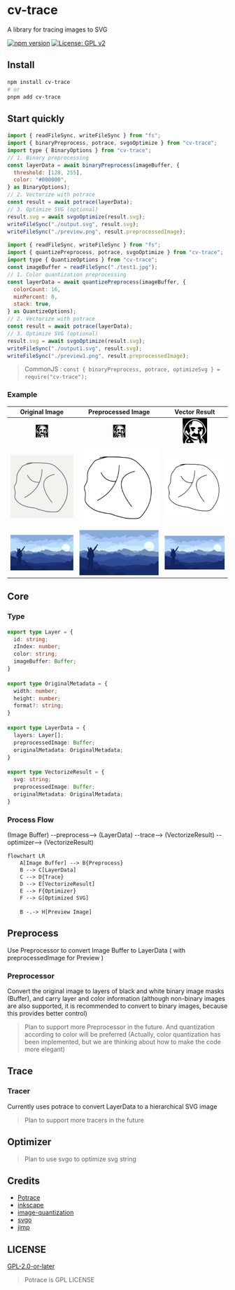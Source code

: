 # cv-trace

A library for tracing images to SVG

[![npm version](https://badge.fury.io/js/cv-trace.svg)](https://badge.fury.io/js/cv-trace)
[![License: GPL v2](https://img.shields.io/badge/License-GPL%20v2-blue.svg)](https://www.gnu.org/licenses/old-licenses/gpl-2.0.en.html)

## Install

```bash
npm install cv-trace
# or
pnpm add cv-trace
```

## Start quickly

```javascript
import { readFileSync, writeFileSync } from "fs";
import { binaryPreprocess, potrace, svgoOptimize } from "cv-trace";
import type { BinaryOptions } from "cv-trace";
// 1. Binary preprocessing
const layerData = await binaryPreprocess(imageBuffer, {
  threshold: [128, 255],
  color: "#000000",
} as BinaryOptions);
// 2. Vectorize with potrace
const result = await potrace(layerData);
// 3. Optimize SVG (optional)
result.svg = await svgoOptimize(result.svg);
writeFileSync("./output.svg", result.svg);
writeFileSync("./preview.png", result.preprocessedImage);
```

```javascript
import { readFileSync, writeFileSync } from "fs";
import { quantizePreprocess, potrace, svgoOptimize } from "cv-trace";
import type { QuantizeOptions } from "cv-trace";
const imageBuffer = readFileSync("./test1.jpg");
// 1. Color quantization preprocessing  
const layerData = await quantizePreprocess(imageBuffer, {
  colorCount: 16,
  minPercent: 0,
  stack: true,
} as QuantizeOptions);
// 2. Vectorize with potrace
const result = await potrace(layerData);
// 3. Optimize SVG (optional)
result.svg = await svgoOptimize(result.svg);
writeFileSync("./output1.svg", result.svg);
writeFileSync("./preview1.png", result.preprocessedImage);
```

> CommonJS : `const { binaryPreprocess, potrace, optimizeSvg } = require("cv-trace");`

### Example

|        Original Image        |         Preprocessed Image         |          Vector Result           |
| :--------------------------: | :--------------------------------: | :------------------------------: |
| ![test0.jpg](examples/test0.png) | ![preview0.png](examples/preview0.png) | ![output0.svg](examples/output0.svg) |
|  ![test.jpg](examples/test.jpg)  |  ![preview.png](examples/preview.png)  |  ![output.svg](examples/output.svg)  |
| ![test1.jpg](examples/test1.jpg) | ![preview1.png](examples/preview1.png) | ![output1.svg](examples/output1.svg) |

## Core

### Type

```ts
export type Layer = {
  id: string;
  zIndex: number;
  color: string;
  imageBuffer: Buffer;
}

export type OriginalMetadata = {
  width: number;
  height: number;
  format?: string;
}

export type LayerData = {
  layers: Layer[];
  preprocessedImage: Buffer;
  originalMetadata: OriginalMetadata;
}

export type VectorizeResult = {
  svg: string;
  preprocessedImage: Buffer;
  originalMetadata: OriginalMetadata;
}
```

### Process Flow

(Image Buffer) --preprocess--> (LayerData) --trace--> (VectorizeResult) --
optimizer--> (VectorizeResult)

```mermaid
flowchart LR
    A[Image Buffer] --> B{Preprocess}
    B --> C[LayerData]
    C --> D{Trace}
    D --> E[VectorizeResult]
    E --> F{Optimizer}
    F --> G[Optimized SVG]

    B -.-> H[Preview Image]
```

## Preprocess

Use Preprocessor to convert Image Buffer to LayerData ( with preprocessedImage for Preview )

### Preprocessor

Convert the original image to layers of black and white binary image masks (Buffer), and carry layer and color information (although non-binary images are also supported, it is recommended to convert to binary images, because this provides better control)

> Plan to support more Preprocessor in the future. And quantization according to color will be preferred (Actually, color quantization has been implemented, but we are thinking about how to make the code more elegant)

## Trace

### Tracer

Currently uses potrace to convert LayerData to a hierarchical SVG image

> Plan to support more tracers in the future

## Optimizer

> Plan to use svgo to optimize svg string

## Credits

- [Potrace](http://potrace.sourceforge.net/)
- [inkscape](https://inkscape.org/)
- [image-quantization](https://github.com/ibezkrovnyi/image-quantization)
- [svgo](https://github.com/svg/svgo)
- [jimp](https://github.com/jimp-dev/jimp)

## LICENSE

[GPL-2.0-or-later](LICENSE)

> Potrace is GPL LICENSE
